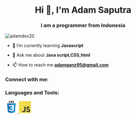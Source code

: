 <h1 align="center">Hi 👋, I'm Adam Saputra</h1>
<h3 align="center">I am a programmer from Indonesia</h3>

<p align="left"> <img src="https://komarev.com/ghpvc/?username=adamdev20&label=Profile%20views&color=0e75b6&style=flat" alt="adamdev20" /> </p>

- 🌱 I’m currently learning **Javascript**

- 💬 Ask me about **Java script,CSS,html**

- 📫 How to reach me **adamganz95@gmail.com**

<h3 align="left">Connect with me:</h3>
<p align="left">
</p>

<h3 align="left">Languages and Tools:</h3>
<p align="left"> <a href="https://www.w3schools.com/css/" target="_blank" rel="noreferrer"> <img src="https://raw.githubusercontent.com/devicons/devicon/master/icons/css3/css3-original-wordmark.svg" alt="css3" width="40" height="40"/> </a> <a href="https://developer.mozilla.org/en-US/docs/Web/JavaScript" target="_blank" rel="noreferrer"> <img src="https://raw.githubusercontent.com/devicons/devicon/master/icons/javascript/javascript-original.svg" alt="javascript" width="40" height="40"/> </a> </p>

